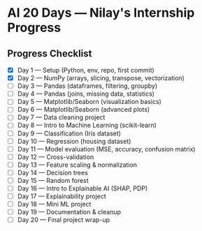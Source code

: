 # AI 20 Days — Nilay's Internship Progress

## Progress Checklist

- [x] Day 1 — Setup (Python, env, repo, first commit)
- [x] Day 2 — NumPy (arrays, slicing, transpose, vectorization)
- [ ] Day 3 — Pandas (dataframes, filtering, groupby)
- [ ] Day 4 — Pandas (joins, missing data, statistics)
- [ ] Day 5 — Matplotlib/Seaborn (visualization basics)
- [ ] Day 6 — Matplotlib/Seaborn (advanced plots)
- [ ] Day 7 — Data cleaning project
- [ ] Day 8 — Intro to Machine Learning (scikit-learn)
- [ ] Day 9 — Classification (Iris dataset)
- [ ] Day 10 — Regression (housing dataset)
- [ ] Day 11 — Model evaluation (MSE, accuracy, confusion matrix)
- [ ] Day 12 — Cross-validation
- [ ] Day 13 — Feature scaling & normalization
- [ ] Day 14 — Decision trees
- [ ] Day 15 — Random forest
- [ ] Day 16 — Intro to Explainable AI (SHAP, PDP)
- [ ] Day 17 — Explainability project
- [ ] Day 18 — Mini ML project
- [ ] Day 19 — Documentation & cleanup
- [ ] Day 20 — Final project wrap-up
